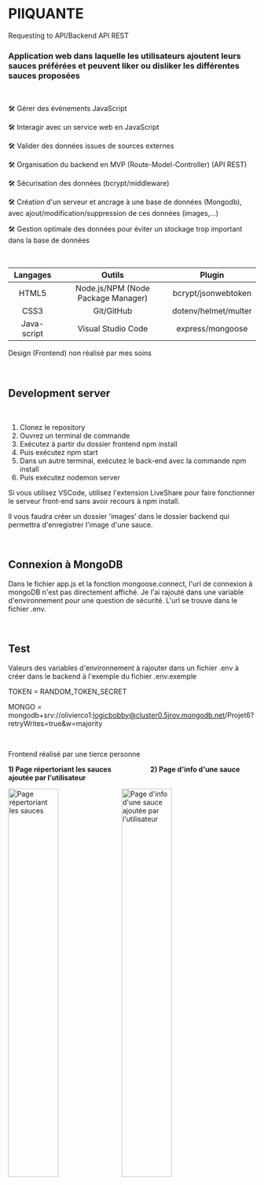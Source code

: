 # PIIQUANTE

Requesting to API/Backend API REST

### Application web dans laquelle les utilisateurs ajoutent leurs sauces préférées et peuvent liker ou disliker les différentes sauces proposées

 &nbsp; 

🛠️ Gérer des événements JavaScript

🛠️ Interagir avec un service web en JavaScript

🛠️ Valider des données issues de sources externes

🛠️ Organisation du backend en MVP (Route-Model-Controller) (API REST)

🛠️ Sécurisation des données (bcrypt/middleware)

🛠️ Création d'un serveur et ancrage à une base de données (Mongodb), avec ajout/modification/suppression de ces données (images,...)

🛠️ Gestion optimale des données pour éviter un stockage trop important dans la base de données


 &nbsp; 

| Langages | Outils | Plugin |
| :---: | :---: | :---: |
| HTML5 | Node.js/NPM (Node Package Manager) | bcrypt/jsonwebtoken |
| CSS3 | Git/GitHub | dotenv/helmet/multer |
| Java-script | Visual Studio Code | express/mongoose |

Design (Frontend) non réalisé par mes soins

 &nbsp; 

## Development server

 &nbsp; 

1. Clonez le repository
2. Ouvrez un terminal de commande
3. Exécutez à partir du dossier frontend npm install 
4. Puis exécutez npm start
5. Dans un autre terminal, exécutez le back-end avec la commande npm install 
6. Puis exécutez nodemon server

Si vous utilisez VSCode, utilisez l'extension LiveShare pour faire fonctionner le
serveur front-end sans avoir recours à npm install.


Il vous faudra créer un dossier 'images' dans le dossier backend qui permettra d'enregistrer l'image d'une sauce.

&nbsp; 

## Connexion à MongoDB

Dans le fichier app.js et la fonction mongoose.connect, l'url de connexion à mongoDB n'est pas directement affiché. Je l'ai rajouté dans une variable d'environnement pour une question de sécurité. L'url se trouve dans le fichier .env.

 &nbsp; 

## Test 
Valeurs des variables d'environnement à rajouter dans un fichier .env à créer dans le backend à l'exemple du fichier .env.exemple

TOKEN = RANDOM_TOKEN_SECRET

MONGO = mongodb+srv://olivierco1:logicbobby@cluster0.5jrov.mongodb.net/Projet6?retryWrites=true&w=majority


 &nbsp; 

Frontend réalisé par une tierce personne

__1) Page répertoriant les sauces  &nbsp;   &nbsp; &nbsp;&nbsp;&nbsp;&nbsp; &nbsp;   &nbsp;  &nbsp; &nbsp;  &nbsp; &nbsp;   &nbsp;   2) Page d'info d'une sauce ajoutée par l'utilisateur__


<img alt="Page répertoriant les sauces" width=45% src="../AllSauces.png"></img> <img alt="Page d'info d'une sauce ajoutée par l'utilisateur" width=45% src="../OneSauce.png"></img>

